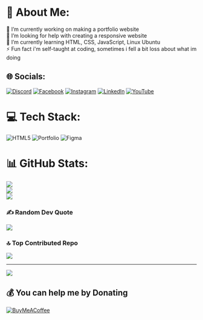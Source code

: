 # 💫 About Me:
🔭 I’m currently working on making a portfolio website<br>🤝 I’m looking for help with creating a responsive website<br>🌱 I’m currently learning HTML, CSS, JavaScript, Linux Ubuntu<br>⚡ Fun fact i'm self-taught at coding, sometimes i fell a bit loss about what im doing


## 🌐 Socials:
[![Discord](https://img.shields.io/badge/Discord-%237289DA.svg?logo=discord&logoColor=white)](https://discord.gg/maildickys) [![Facebook](https://img.shields.io/badge/Facebook-%231877F2.svg?logo=Facebook&logoColor=white)](https://facebook.com/https://www.facebook.com/ismail.dickysetiawan?mibextid=LQQJ4d) [![Instagram](https://img.shields.io/badge/Instagram-%23E4405F.svg?logo=Instagram&logoColor=white)](https://instagram.com/https://www.instagram.com/maildickys?igsh=MTZrMmZ3ZzJnMzY3bA%3D%3D&utm_source=qr) [![LinkedIn](https://img.shields.io/badge/LinkedIn-%230077B5.svg?logo=linkedin&logoColor=white)](https://linkedin.com/in/https://www.linkedin.com/in/ismail-dicky-s-348867184?utm_source=share&utm_campaign=share_via&utm_content=profile&utm_medium=ios_app) [![YouTube](https://img.shields.io/badge/YouTube-%23FF0000.svg?logo=YouTube&logoColor=white)](https://youtube.com/@https://youtube.com/@maildickys?si=M1S0W33MhrpU8rZS) 

# 💻 Tech Stack:
![HTML5](https://img.shields.io/badge/html5-%23E34F26.svg?style=for-the-badge&logo=html5&logoColor=white) ![Portfolio](https://img.shields.io/badge/Portfolio-%23000000.svg?style=for-the-badge&logo=firefox&logoColor=#FF7139) ![Figma](https://img.shields.io/badge/figma-%23F24E1E.svg?style=for-the-badge&logo=figma&logoColor=white)
# 📊 GitHub Stats:
![](https://github-readme-stats.vercel.app/api?username=Ismaildickys&theme=dark&hide_border=false&include_all_commits=false&count_private=false)<br/>
![](https://github-readme-streak-stats.herokuapp.com/?user=Ismaildickys&theme=dark&hide_border=false)<br/>
![](https://github-readme-stats.vercel.app/api/top-langs/?username=Ismaildickys&theme=dark&hide_border=false&include_all_commits=false&count_private=false&layout=compact)

### ✍️ Random Dev Quote
![](https://quotes-github-readme.vercel.app/api?type=horizontal&theme=radical)

### 🔝 Top Contributed Repo
![](https://github-contributor-stats.vercel.app/api?username=Ismaildickys&limit=5&theme=dark&combine_all_yearly_contributions=true)

---
[![](https://visitcount.itsvg.in/api?id=Ismaildickys&icon=2&color=9)](https://visitcount.itsvg.in)

  ## 💰 You can help me by Donating
  [![BuyMeACoffee](https://img.shields.io/badge/Buy%20Me%20a%20Coffee-ffdd00?style=for-the-badge&logo=buy-me-a-coffee&logoColor=black)](https://buymeacoffee.com/buymeacoffee.com/maildickys) 

  
<!-- Proudly created with GPRM ( https://gprm.itsvg.in ) -->
